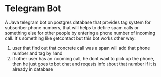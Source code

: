 # Telegram Bot

A Java telegram bot on postgres database that provides tag system for subscriber phone numbers, that will helps to define spam calls or something else for other people by entering a phone number of incoming call. It's something like getcontact but this bot works other way:
1. user that find out that concrete call was a spam will add that phone number and tag by hand
2. if other user has an incoming call, he dont want to pick up the phone, then he just goes to bot chat and reqests info about that number if it is already in database 